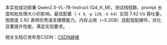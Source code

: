 本实验成功部署 Qwen2.5-VL-7B-Instruct (Q4_K_M)，测试线程数、prompt 长度和批处理大小的影响。最佳配置（`-t 8`, `-p 128`, `-b 64`）实现 7.42 t/s 吞吐量，困惑度 2.92 表明优秀语言建模能力。内存占用（~5.2GB）适配低配硬件。优化显著提升性能，满足实验要求。

相关文档已发布至CSDN：[CSDN链接](https://blog.csdn.net/liyi0658/article/details/149103960?fromshare=blogdetail&sharetype=blogdetail&sharerId=149103960&sharerefer=PC&sharesource=liyi0658&sharefrom=from_link)